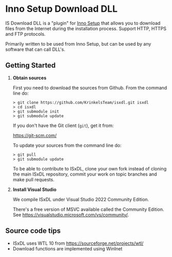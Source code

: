 Inno Setup Download DLL
======

IS Download DLL is a "plugin" for [Inno Setup](http://innosetup.com/) that allows you to download files from the Internet during the installation process. Support HTTP, HTTPS and FTP protocols.

Primarily written to be used from Inno Setup, but can be used by any software that can call DLL's. 

Getting Started
---------------

1. **Obtain sources**

    First you need to download the sources from Github. From the command line do:

    ```
    > git clone https://github.com/KrinkelsTeam/isxdl.git isxdl
    > cd isxdl
    > git submodule init
    > git submodule update
    ```

    If you don't have the Git client (`git`), get it from:

    https://git-scm.com/

    To update your sources from the command line do:
    ```
    > git pull
    > git submodule update
    ```

    To be able to contribute to ISxDL, clone your own fork instead of
    cloning the main ISxDL repository, commit your work on topic branches
    and make pull requests.

2. **Install Visual Studio**
   
   We compile ISxDL under Visual Studio 2022 Community Edition.

   There's a free version of MSVC available called the Community Edition.
   See https://visualstudio.microsoft.com/vs/community/.

Source code tips
----------------
  - ISxDL uses WTL 10 from https://sourceforge.net/projects/wtl/
  - Download functions are implemented using WinInet 
